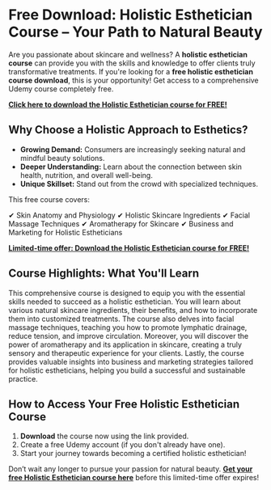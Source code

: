 # Free Download: Holistic Esthetician Course – Your Path to Natural Beauty

Are you passionate about skincare and wellness? A **holistic esthetician course** can provide you with the skills and knowledge to offer clients truly transformative treatments. If you're looking for a **free holistic esthetician course download**, this is your opportunity! Get access to a comprehensive Udemy course completely free.

[**Click here to download the Holistic Esthetician course for FREE!**](https://udemywork.com/holistic-esthetician-course)

## Why Choose a Holistic Approach to Esthetics?

*   **Growing Demand:** Consumers are increasingly seeking natural and mindful beauty solutions.
*   **Deeper Understanding:** Learn about the connection between skin health, nutrition, and overall well-being.
*   **Unique Skillset:** Stand out from the crowd with specialized techniques.

This free course covers:

✔ Skin Anatomy and Physiology
✔ Holistic Skincare Ingredients
✔ Facial Massage Techniques
✔ Aromatherapy for Skincare
✔ Business and Marketing for Holistic Estheticians

[**Limited-time offer: Download the Holistic Esthetician course for FREE!**](https://udemywork.com/holistic-esthetician-course)

## Course Highlights: What You'll Learn

This comprehensive course is designed to equip you with the essential skills needed to succeed as a holistic esthetician. You will learn about various natural skincare ingredients, their benefits, and how to incorporate them into customized treatments. The course also delves into facial massage techniques, teaching you how to promote lymphatic drainage, reduce tension, and improve circulation. Moreover, you will discover the power of aromatherapy and its application in skincare, creating a truly sensory and therapeutic experience for your clients. Lastly, the course provides valuable insights into business and marketing strategies tailored for holistic estheticians, helping you build a successful and sustainable practice.

## How to Access Your Free Holistic Esthetician Course

1.  **Download** the course now using the link provided.
2.  Create a free Udemy account (if you don't already have one).
3.  Start your journey towards becoming a certified holistic esthetician!

Don’t wait any longer to pursue your passion for natural beauty. **[Get your free Holistic Esthetician course here](https://udemywork.com/holistic-esthetician-course)** before this limited-time offer expires!

